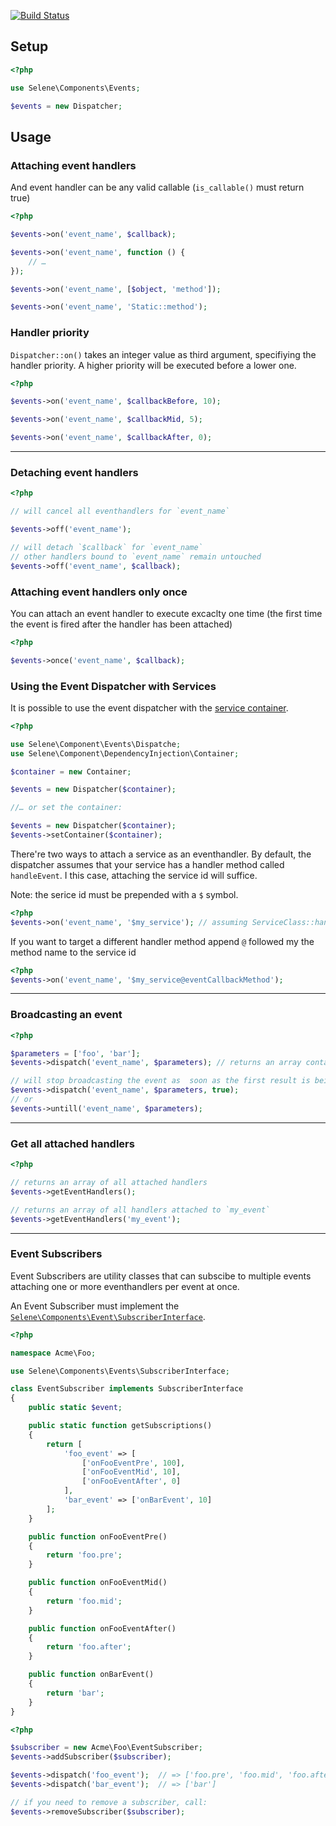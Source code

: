 [![Build Status](https://api.travis-ci.org/seleneapp/events.png?branch=development)](https://travis-ci.org/seleneapp/events)

## Setup

```php
<?php

use Selene\Components\Events;

$events = new Dispatcher;
```

## Usage

### Attaching event handlers

And event handler can be any valid callable (`is_callable()` must return true)

```php
<?php

$events->on('event_name', $callback);

$events->on('event_name', function () {
	// …
});

$events->on('event_name', [$object, 'method']);

$events->on('event_name', 'Static::method');

```

### Handler priority

`Dispatcher::on()` takes an integer value as third argument, specifiying the
handler priority. A higher priority will be executed before a lower one.

```php
<?php

$events->on('event_name', $callbackBefore, 10);

$events->on('event_name', $callbackMid, 5);

$events->on('event_name', $callbackAfter, 0);
```
--------

### Detaching event handlers

```php
<?php

// will cancel all eventhandlers for `event_name`

$events->off('event_name');

// will detach `$callback` for `event_name`
// other handlers bound to `event_name` remain untouched
$events->off('event_name', $callback);

```

### Attaching event handlers only once

You can attach an event handler to execute excaclty one time (the first time
the event is fired after the handler has been attached)

```php
<?php

$events->once('event_name', $callback);

```

### Using the Event Dispatcher with Services

It is possible to use the event dispatcher with the [service
container](https://github.com/seleneapp/dependency-injection).

```php
<?php

use Selene\Component\Events\Dispatche;
use Selene\Component\DependencyInjection\Container;

$container = new Container;

$events = new Dispatcher($container);

//… or set the container:

$events = new Dispatcher($container);
$events->setContainer($container);


```
There're two ways to attach a service as an eventhandler. By default, the
dispatcher assumes that your service has a handler method called `handleEvent`.
I this case, attaching the service id will suffice.

Note: the serice id must be prepended with a `$` symbol.

```php
<?php
$events->on('event_name', '$my_service'); // assuming ServiceClass::handleEvent() is available
```

If you want to target a different handler method append `@` followed my the
method name to the service id

```php
<?php
$events->on('event_name', '$my_service@eventCallbackMethod'); 
```
---------

### Broadcasting an event

```php
<?php

$parameters = ['foo', 'bar'];
$events->dispatch('event_name', $parameters); // returns an array containing the results returned by the attached handlers.

// will stop broadcasting the event as  soon as the first result is being returned:
$events->dispatch('event_name', $parameters, true); 
// or
$events->untill('event_name', $parameters); 
```
---------

### Get all attached handlers

```php
<?php

// returns an array of all attached handlers
$events->getEventHandlers(); 

// returns an array of all handlers attached to `my_event`
$events->getEventHandlers('my_event'); 
```

---------

### Event Subscribers

Event Subscribers are utility classes that can subscibe to multiple events
attaching one or more eventhandlers per event at once. 

An Event Subscriber must implement the [`Selene\Components\Event\SubscriberInterface`](https://github.com/seleneapp/events/blob/development/SubscriberInterface.php).

```php
<?php

namespace Acme\Foo;

use Selene\Components\Events\SubscriberInterface;

class EventSubscriber implements SubscriberInterface
{
    public static $event;

    public static function getSubscriptions()
    {
        return [
            'foo_event' => [
                ['onFooEventPre', 100],
                ['onFooEventMid', 10],
                ['onFooEventAfter', 0]
            ],
            'bar_event' => ['onBarEvent', 10]
        ];
    }

    public function onFooEventPre()
    {
        return 'foo.pre';
    }

    public function onFooEventMid()
    {
        return 'foo.mid';
    }

    public function onFooEventAfter()
    {
        return 'foo.after';
    }

    public function onBarEvent()
    {
        return 'bar';
    }
}
```

```php
<?php

$subscriber = new Acme\Foo\EventSubscriber;
$events->addSubscriber($subscriber);

$events->dispatch('foo_event');  // => ['foo.pre', 'foo.mid', 'foo.after']
$events->dispatch('bar_event');  // => ['bar']

// if you need to remove a subscriber, call:
$events->removeSubscriber($subscriber);
```
